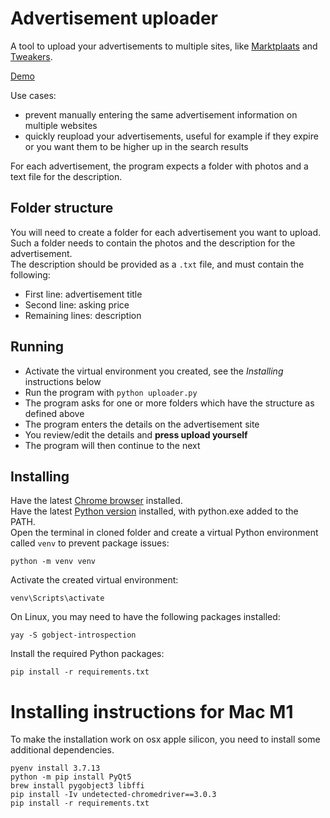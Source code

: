 # Advertisement uploader
A tool to upload your advertisements to multiple sites, like [Marktplaats](https://www.marktplaats.nl/) and [Tweakers](https://tweakers.net/aanbod/).  

[Demo](https://youtu.be/2sHHOLa6-zo)  

Use cases:
* prevent manually entering the same advertisement information on multiple websites
* quickly reupload your advertisements, useful for example if they expire or you want them to be higher up in the search results

For each advertisement, the program expects a folder with photos and a text file for the description.

## Folder structure
You will need to create a folder for each advertisement you want to upload.  
Such a folder needs to contain the photos and the description for the advertisement.  
The description should be provided as a `.txt` file, and must contain the following:
* First line: advertisement title
* Second line: asking price
* Remaining lines: description

## Running
* Activate the virtual environment you created, see the _Installing_ instructions below
* Run the program with `python uploader.py`
* The program asks for one or more folders which have the structure as defined above
* The program enters the details on the advertisement site
* You review/edit the details and **press upload yourself**
* The program will then continue to the next

## Installing
Have the latest [Chrome browser](https://www.google.com/chrome/) installed.  
Have the latest [Python version](https://www.python.org/downloads/windows/) installed, with python.exe added to the PATH.  
Open the terminal in cloned folder and create a virtual Python environment called `venv` to prevent package issues:
```shell
python -m venv venv
```
Activate the created virtual environment:
```shell
venv\Scripts\activate
```
On Linux, you may need to have the following packages installed:
```shell
yay -S gobject-introspection 
```
Install the required Python packages:
```shell
pip install -r requirements.txt
```

# Installing instructions for  Mac M1

To make the installation work on osx apple silicon, you need to install some additional dependencies. 

```shell
pyenv install 3.7.13
python -m pip install PyQt5
brew install pygobject3 libffi
pip install -Iv undetected-chromedriver==3.0.3
pip install -r requirements.txt
```






